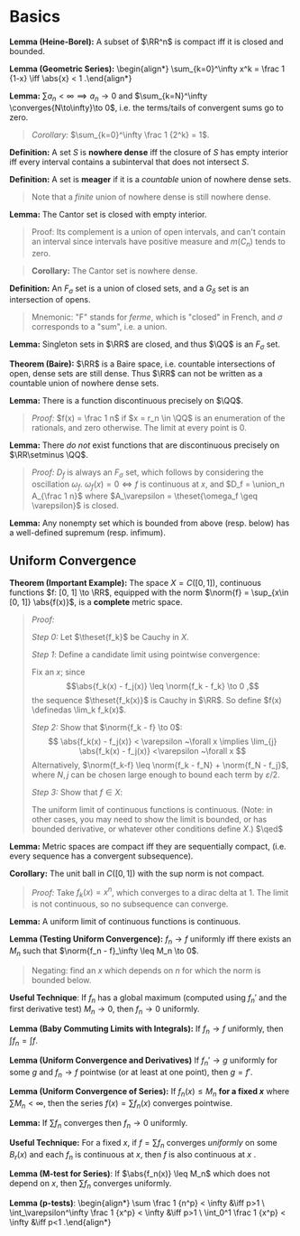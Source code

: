 # Basics

**Lemma (Heine-Borel):**
A subset of $\RR^n$ is compact iff it is closed and bounded.

**Lemma (Geometric Series):**
\begin{align*}
\sum_{k=0}^\infty x^k = \frac 1 {1-x} \iff \abs{x} < 1
.\end{align*}

**Lemma:**
$\sum a_n < \infty \implies a_n \to 0$ and $\sum_{k=N}^\infty \converges{N\to\infty}\to 0$, i.e. the terms/tails of convergent sums go to zero.

> *Corollary:* 
> $\sum_{k=0}^\infty \frac 1 {2^k} = 1$.

**Definition:**
A set $S$ is **nowhere dense** iff the closure of $S$ has empty interior iff every interval contains a subinterval that does not intersect $S$.

**Definition:**
A set is **meager** if it is a *countable* union of nowhere dense sets.

> Note that a *finite* union of nowhere dense is still nowhere dense.

**Lemma:**
The Cantor set is closed with empty interior.

> Proof: Its complement is a union of open intervals, and can't contain an interval since intervals have positive measure and $m(C_n)$ tends to zero.

> **Corollary:**
> The Cantor set is nowhere dense.

**Definition:**
An $F_\sigma$ set is a union of closed sets, and a $G_\delta$ set is an intersection of opens.

> Mnemonic: "F" stands for *ferme*, which is "closed" in French, and $\sigma$ corresponds to a "sum", i.e. a union.

**Lemma:**
Singleton sets in $\RR$ are closed, and thus $\QQ$ is an $F_\sigma$ set.

**Theorem (Baire):**
$\RR$ is a Baire space, i.e. countable intersections of open, dense sets are still dense. 
Thus $\RR$ can not be written as a countable union of nowhere dense sets.

**Lemma:**
There is a function discontinuous precisely on $\QQ$.

> *Proof:* $f(x) = \frac 1 n$ if $x = r_n \in \QQ$ is an enumeration of the rationals, and zero otherwise.
The limit at every point is 0.

**Lemma:**
There *do not* exist functions that are discontinuous precisely on $\RR\setminus \QQ$.

> *Proof:* $D_f$ is always an $F_\sigma$ set, which follows by considering the oscillation $\omega_f$.
> $\omega_f(x) = 0 \iff f$ is continuous at $x$, and $D_f = \union_n A_{\frac 1 n}$ where $A_\varepsilon = \theset{\omega_f \geq \varepsilon}$ is closed.

**Lemma:**
Any nonempty set which is bounded from above (resp. below) has a well-defined supremum (resp. infimum).

## Uniform Convergence 

**Theorem (Important Example):**
The space $X = C([0, 1])$, continuous functions $f: [0, 1] \to \RR$, equipped with the norm $\norm{f} = \sup_{x\in [0, 1]} \abs{f(x)}$, is a **complete** metric space.

> *Proof:*
>
> *Step 0:* Let $\theset{f_k}$ be Cauchy in $X$.
>
> *Step 1*: Define a candidate limit using pointwise convergence:
>
> Fix an $x$; since
$$\abs{f_k(x) - f_j(x)}  \leq \norm{f_k - f_k} \to 0
,$$ 
> the sequence $\theset{f_k(x)}$ is Cauchy in $\RR$.
> So define $f(x) \definedas \lim_k f_k(x)$.
>
>
> *Step 2:* Show that $\norm{f_k - f} \to 0$:
$$
\abs{f_k(x) - f_j(x)} < \varepsilon ~\forall x \implies \lim_{j} \abs{f_k(x) - f_j(x)} <\varepsilon ~\forall x
$$
> Alternatively, $\norm{f_k-f} \leq \norm{f_k - f_N} + \norm{f_N - f_j}$, where $N, j$ can be chosen large enough to bound each term by $\varepsilon/2$.
>
> *Step 3:* Show that $f\in X$:
>
> The uniform limit of continuous functions is continuous. (Note: in other cases, you may need to show the limit is bounded, or has bounded derivative, or whatever other conditions define $X$.)
> $\qed$

**Lemma:**
Metric spaces are compact iff they are sequentially compact, (i.e. every sequence has a convergent subsequence).

**Corollary:**
The unit ball in $C([0, 1])$ with the sup norm is not compact.

> *Proof:* Take $f_k(x) = x^n$, which converges to a dirac delta at 1. The limit is not continuous, so no subsequence can converge.

**Lemma:**
A uniform limit of continuous functions is continuous.

**Lemma (Testing Uniform Convergence):**
$f_n \to f$ uniformly iff there exists an $M_n$ such that $\norm{f_n - f}_\infty \leq M_n \to 0$.

> Negating: find an $x$ which depends on $n$ for which the norm is bounded below.

**Useful Technique**: If $f_n$ has a global maximum (computed using $f_n'$ and the first derivative test) $M_n \to 0$, then $f_n \to 0$ uniformly.

**Lemma (Baby Commuting Limits with Integrals):**
If $f_n \to f$ uniformly, then $\int f_n = \int f$.

**Lemma (Uniform Convergence and Derivatives)**
If $f_n' \to g$ uniformly for some $g$ and $f_n \to f$ pointwise (or at least at one point), then $g = f'$.

**Lemma (Uniform Convergence of Series):**
If $f_n(x) \leq M_n$ **for a fixed $x$** where $\sum M_n < \infty$, then the series $f(x) = \sum f_n(x)$ converges pointwise.

**Lemma:**
If $\sum f_n$ converges then $f_n \to 0$ uniformly.

**Useful Technique:**
For a fixed $x$, if $f = \sum f_n$ converges *uniformly* on some $B_r(x)$ and each $f_n$ is continuous at $x$, then $f$ is also continuous at $x$ .

**Lemma (M-test for Series)**:
If $\abs{f_n(x)} \leq M_n$ which does not depend on $x$, then $\sum f_n$ converges uniformly.

**Lemma (p-tests)**:
\begin{align*}
\sum \frac 1 {n^p} < \infty &\iff p>1 \\
\int_\varepsilon^\infty \frac 1 {x^p} < \infty 
&\iff p>1 \\
\int_0^1 \frac 1 {x^p} < \infty 
&\iff p<1
.\end{align*}
